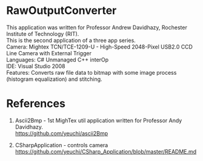 # RawOutputConverter
This application was written for Professor Andrew Davidhazy, Rochester Institute of Technology (RIT). \
This is the second application of a three app series. \
Camera: Mightex TCN/TCE-1209-U - High-Speed 2048-Pixel USB2.0 CCD Line Camera with External Trigger\
Languages: C# Unmanaged C++ interOp \
IDE: Visual Studio 2008 \
Features: Converts raw file data to bitmap with some image process (histogram equalization) and stitching.

# References
1. Ascii2Bmp - 1st MighTex util application written for Professor Andy Davidhazy. \
https://github.com/yeuchi/ascii2Bmp

2. CSharpApplication - controls camera
https://github.com/yeuchi/CSharp_Application/blob/master/README.md
